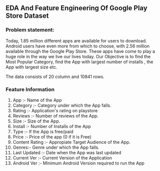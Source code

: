 ## EDA And Feature Engineering Of Google Play Store Dataset

### Problem statement:
Today, 1.85 million different apps are available for users to download. Android users have even more from which to choose, with 2.56 million available through the Google Play Store. These apps have come to play a huge role in the way we live our lives today. Our Objective is to find the Most Popular Category, find the App with largest number of installs , the App with largest size etc.

The data consists of 20 column and 10841 rows.

### Feature Information
1. App :- Name of the App
2. Category :- Category under which the App falls.
3. Rating :- Application's rating on playstore
4. Reviews :- Number of reviews of the App.
5. Size :- Size of the App.
6. Install :- Number of Installs of the App
7. Type :- If the App is free/paid
8. Price :- Price of the app (0 if it is Free)
9. Content Rating :- Appropiate Target Audience of the App.
10. Genres:- Genre under which the App falls.
11. Last Updated :- Date when the App was last updated
12. Current Ver :- Current Version of the Application
13. Android Ver :- Minimum Android Version required to run the App